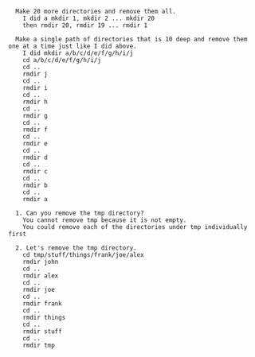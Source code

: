       Make 20 more directories and remove them all.
        I did a mkdir 1, mkdir 2 ... mkdir 20
        then rmdir 20, rmdir 19 ... rmdir 1
        
      Make a single path of directories that is 10 deep and remove them one at a time just like I did above.
        I did mkdir a/b/c/d/e/f/g/h/i/j
        cd a/b/c/d/e/f/g/h/i/j
        cd ..
        rmdir j
        cd ..
        rmdir i
        cd ..
        rmdir h
        cd ..
        rmdir g
        cd ..
        rmdir f
        cd ..
        rmdir e
        cd ..
        rmdir d
        cd ..
        rmdir c
        cd .. 
        rmdir b
        cd ..
        rmdir a
        
      1. Can you remove the tmp directory?
        You cannot remove tmp because it is not empty.
        You could remove each of the directories under tmp individually first 

      2. Let's remove the tmp directory.
        cd tmp/stuff/things/frank/joe/alex
        rmdir john
        cd ..
        rmdir alex
        cd ..
        rmdir joe
        cd ..
        rmdir frank
        cd ..
        rmdir things
        cd ..
        rmdir stuff
        cd ..
        rmdir tmp
        
